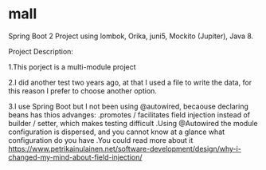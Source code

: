 # mall

Spring Boot 2 Project using lombok, Orika, juni5, Mockito (Jupiter), Java 8.

Project Description:

1.This porject is a multi-module project

2.I did another test two years ago, at that I used a file to write the data, for this reason I prefer to choose another option. 

3.I use Spring Boot but I not been using @autowired, becaouse declaring beans has thios advanges:
  .promotes / facilitates field injection instead of builder / setter, which makes testing difficult
  .Using @Autowired the module configuration is dispersed, and you cannot know at a glance what configuration do you have
  .You could read more about it https://www.petrikainulainen.net/software-development/design/why-i-changed-my-mind-about-field-injection/
  
